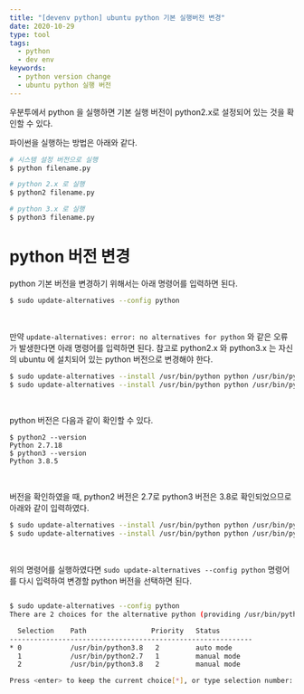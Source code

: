 ```yaml
---
title: "[devenv python] ubuntu python 기본 실행버전 변경"
date: 2020-10-29
type: tool
tags:
  - python
  - dev env
keywords:
  - python version change
  - ubuntu python 실행 버전
---
```


우분투에서 python 을 실행하면 기본 실행 버전이 python2.x로 설정되어 있는 것을 확인할 수 있다.


파이썬을 실행하는 방법은 아래와 같다.

```bash
# 시스템 설정 버전으로 실행
$ python filename.py

# python 2.x 로 실행
$ python2 filename.py

# python 3.x 로 실행
$ python3 filename.py
```


# python 버전 변경

python 기본 버전을 변경하기 위해서는 아래 명령어를 입력하면 된다.

```bash
$ sudo update-alternatives --config python
```

<br>


만약 ``update-alternatives: error: no alternatives for python`` 와 같은 오류가 발생한다면 아래 명령어를 입력하면 된다.
참고로 python2.x 와 python3.x 는 자신의 ubuntu 에 설치되어 있는 python 버전으로 변경해야 한다.

```bash
$ sudo update-alternatives --install /usr/bin/python python /usr/bin/python2.x 1
$ sudo update-alternatives --install /usr/bin/python python /usr/bin/python3.x 2
```

<br>

python 버전은 다음과 같이 확인할 수 있다.

```
$ python2 --version
Python 2.7.18
$ python3 --version
Python 3.8.5
```

<br>

버전을 확인하였을 때, python2 버전은 2.7로 python3 버전은 3.8로 확인되었으므로 아래와 같이 입력하였다.

```bash
$ sudo update-alternatives --install /usr/bin/python python /usr/bin/python2.7 1 
$ sudo update-alternatives --install /usr/bin/python python /usr/bin/python3.8 2
```

<br>

위의 명령어를 실행하였다면 ``sudo update-alternatives --config python`` 명령어를 다시 입력하여 변경할 python 버전을 선택하면 된다.

```bash

$ sudo update-alternatives --config python
There are 2 choices for the alternative python (providing /usr/bin/python).

  Selection    Path                Priority   Status
------------------------------------------------------------
* 0            /usr/bin/python3.8   2         auto mode
  1            /usr/bin/python2.7   1         manual mode
  2            /usr/bin/python3.8   2         manual mode

Press <enter> to keep the current choice[*], or type selection number: 2

```